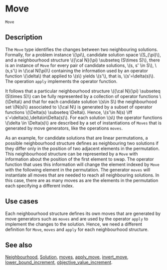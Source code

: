 <!--
SPDX-FileCopyrightText: © 2025 Authors of the ROAR-NET API Specification <https://github.com/roar-net/roar-net-api-spec/blob/main/AUTHORS>

SPDX-License-Identifier: CC-BY-4.0
-->

# Move

```text
Move
```

## Description

The `Move` type identifies the changes between two neighbouring
solutions.  Formally, for a problem instance \\(\pi\\), candidate
solution space \\(S_{\pi}\\), and a neighbourhood structure \\({\cal
N}(\pi) \subseteq \(S\times S\)\\), there is an instance of `Move` for
every pair of candidate solutions, \\(s, s' \in S\\), \\(s,s'\\) in
\\(\cal N(\pi)\\) containing the information used by an operator
function \\(\delta\\) that applied to \\(s\\) yields \\(s'\\), that
is, \\(s'=\delta(s)\\). The operation `apply` implements the operator
function.

It follows that a particular neighbourhood structure \\({\cal N}(\pi)
\subseteq \(S\times S\)\\) can be fully represented by a collection of
operator functions \\(\Delta\\) and that for each candidate solution
\\(s\in S\\) the neighbourhood set \\(N(s)\\) associated to \\(\cal
N\\) is generated by a subset of operator functions \\(\Delta(s)
\subseteq \Delta\\). Hence, \\(s'\in N(s) \iff
s'=\delta(s),\delta\in\Delta(s)\\). For each solution \\(s\\) the
operator functions \\(\delta \in \Delta(s)\\) are described by a set
of instantiations of `Moves` that is generated by move generators,
like the operations `moves`.

As an example, for candidate solutions that are linear permutations, a
possible neighbourhood structure defines as neighbouring two solutions
if they differ only in the position of two adjacent elements in the
permutation. This neighbourhood structure can be represented by a
`Move` with information about the position of the first element to
swap. The operator function that uses this information will change the
element indexed by `Move` with the following element in the
permutation. The generator `moves` will instantiate all moves that are
needed to reach all neighbouring solutions. In this case, there are as
many moves as are the elements in the permutation each specifying a
different index.

## Use cases

Each neighbourhood structure defines its own moves that are generated
by move generators such as `moves` and are used by the operator
`apply` to implement the changes to the solution. Hence, we need a
different definition for `Move`, `moves` and `apply` for each
neighbourhood structure.

## See also

[Neighbourhood](./Neighbourhood.md),
[Solution](./Solution.md),
[moves](../operations/moves.md),
[apply\_move](../operations/apply_move.md),
[invert\_move](../operations/invert_move.md),
[lower\_bound\_increment](../operations/lower_bound_increment.md),
[objective\_value\_increment](../operations/objective_value_increment.md).
